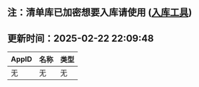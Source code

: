 ## 注：清单库已加密想要入库请使用 ([入库工具](https://github.com/BlankTMing/ManifestAutoUpdate/releases))

## 更新时间：2025-02-22 22:09:48
| AppID | 名称 | 类型  |
| :-------------------- | :----------------------------- | :----------- |
| 无 | 无 | 无 |
